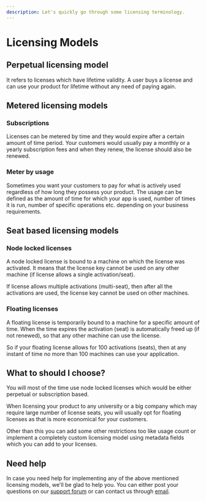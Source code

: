 ```yaml
---
description: Let's quickly go through some licensing terminology.
---
```


# Licensing Models

## Perpetual licensing model

It refers to licenses which have lifetime validity. A user buys a license and can use your product for lifetime without any need of paying again.

## Metered licensing models

### Subscriptions

Licenses can be metered by time and they would expire after a certain amount of time period. Your customers would usually pay a monthly or a yearly subscription fees and when they renew, the license should also be renewed. 

### Meter by usage

Sometimes you want your customers to pay for what is actively used regardless of how long they possess your product. The usage can be defined as the amount of time for which your app is used, number of times it is run, number of specific operations etc. depending on your business requirements.

## Seat based licensing models

### Node locked licenses

A node locked license is bound to a machine on which the license was activated. It means that the license key cannot be used on any other machine \(if license allows a single activation/seat\).

If license allows multiple activations \(multi-seat\), then after all the activations are used, the license key cannot be used on other machines.

### Floating licenses

A floating license is temporarily bound to a machine for a specific amount of time. When the time expires the activation \(seat\) is automatically freed up \(if not renewed\), so that any other machine can use the license.

So if your floating license allows for 100 activations \(seats\), then at any instant of time no more than 100 machines can use your application.

## What to should I choose?

You will most of the time use node locked licenses which would be either perpetual or subscription based. 

When licensing your product to any university or a big company which may require large number of license seats, you will usually opt for floating licenses as that is more economical for your customers.

Other than this you can add some other restrictions too like usage count or implement a completely custom licensing model using metadata fields which you can add to your licenses.

## Need help

In case you need  help for implementing any of the above mentioned licensing models, we'll be glad to help you. You can either post your questions on our [support forum](https://forums.cryptlex.com) or can contact us through [email](mailto:support@cryptlex.com).


